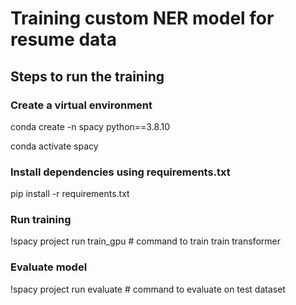 # Training custom NER model for resume data
## Steps to run the training
### Create a virtual environment
conda create -n spacy python==3.8.10


conda activate spacy

### Install dependencies using requirements.txt
pip install -r requirements.txt

### Run training
!spacy project run train_gpu # command to train train transformer

### Evaluate model
!spacy project run evaluate # command to evaluate on test dataset
